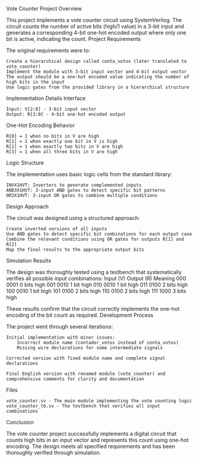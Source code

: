 Vote Counter Project
Overview

This project implements a vote counter circuit using SystemVerilog. The circuit counts the number of active bits (high/1 value) in a 3-bit input and generates a corresponding 4-bit one-hot encoded output where only one bit is active, indicating the count.
Project Requirements

The original requirements were to:

    Create a hierarchical design called conta_votos (later translated to vote_counter)
    Implement the module with 3-bit input vector and 4-bit output vector
    The output should be a one-hot encoded value indicating the number of high bits in the input
    Use logic gates from the provided library in a hierarchical structure

Implementation Details
Interface

    Input: V[2:0] - 3-bit input vector
    Output: R[3:0] - 4-bit one-hot encoded output

One-Hot Encoding Behavior

    R[0] = 1 when no bits in V are high
    R[1] = 1 when exactly one bit in V is high
    R[2] = 1 when exactly two bits in V are high
    R[3] = 1 when all three bits in V are high

Logic Structure

The implementation uses basic logic cells from the standard library:

    INVX1HVT: Inverters to generate complemented inputs
    AND3X1HVT: 3-input AND gates to detect specific bit patterns
    OR3X1HVT: 3-input OR gates to combine multiple conditions

Design Approach

The circuit was designed using a structured approach:

    Create inverted versions of all inputs
    Use AND gates to detect specific bit combinations for each output case
    Combine the relevant conditions using OR gates for outputs R[1] and R[2]
    Map the final results to the appropriate output bits

Simulation Results

The design was thoroughly tested using a testbench that systematically verifies all possible input combinations:
Input (V)	Output (R)	Meaning
000	0001	0 bits high
001	0010	1 bit high
010	0010	1 bit high
011	0100	2 bits high
100	0010	1 bit high
101	0100	2 bits high
110	0100	2 bits high
111	1000	3 bits high

These results confirm that the circuit correctly implements the one-hot encoding of the bit count as required.
Development Process

The project went through several iterations:

    Initial implementation with minor issues:
        Incorrect module name (contador_votos instead of conta_votos)
        Missing wire declarations for some intermediate signals

    Corrected version with fixed module name and complete signal declarations

    Final English version with renamed module (vote_counter) and comprehensive comments for clarity and documentation

Files

    vote_counter.sv - The main module implementing the vote counting logic
    vote_counter_tb.sv - The testbench that verifies all input combinations

Conclusion

The vote counter project successfully implements a digital circuit that counts high bits in an input vector and represents this count using one-hot encoding. The design meets all specified requirements and has been thoroughly verified through simulation.
